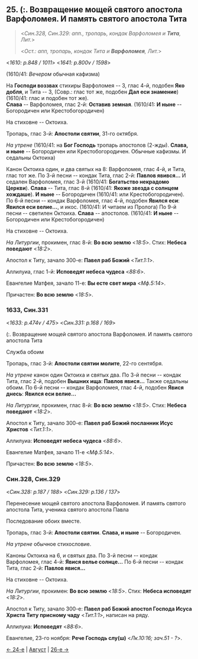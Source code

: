 ## 25. (:. Возвращение мощей святого апостола Варфоломея. И память святого апостола Тита

> <*Син.328, Син.329: апп., тропарь, кондак Варфоломея и **Тита**, Лит.*>
> 
> <*Ост.: апп, тропарь, кондак Тита и **Варфоломея**, Лит.*>

<*1610: p.848 / 1011*>
<*1641: p.800v / 1598*>

(1610/41: *Вечером* обычная кафизма)

На **Господи воззвах** стихиры Варфоломея -- 3, глас 4-й, подобен **Яко добля**, 
и Тита -- 3, (Совр.: глас тот же, подобен **Дал еси знамение**) (1610/41: глас и подобен тот же).  
**Слава** -- Варфоломея, глас 2-й: **Оставив земная**.
(1610/41: **И ныне** -- Богородичен или Крестобогородичен)

На стиховне -- Октоиха.

Тропарь, глас 3-й: **Апостоли святии**, 31-го октября.

*На утрене* (1610/41: на **Бог Господь** тропарь апостолов (2-жды).
**Слава, и ныне** -- Богородичен или Крестобогородичен.
Обычные кафизмы. И седальны Октоиха)

Канон Октоиха один, и два святых на 8: Варфоломея, глас 4-й, и Тита, глас тот же.
По 3-й песни -- кондак Тита, глас 2-й: **Павлов явився...** 
И седален Варфоломея, глас 3-й (1610/41: **Богатьство некрадомо Церкви**). 
**Слава** -- Тита, глас 8-й (1610/41: **Якоже звезда с солнцем хождаше**). 
**И ныне** -- Богородичен (1610/41: или Крестобогородичен). 
По 6-й песни -- кондак Варфоломея, глас 4-й, подобен **Явился еси**: **Явился еси велие...**, и икос.
(1610/41: И читаем из Пролога)
По 9-й песни -- светилен Октоиха. **Слава** -- апостолов. 
(1610/41: **И ныне** -- Богородичен или Крестобогородичен)

На стиховне -- Октоиха. 

*На Литургии*, прокимен, глас 8-й: **Во всю землю** <*18:5*>. 
Стих: **Небеса поведают** <*18:2*>. 

Апостол к Титу, зачало 300-е: **Павел раб Божий** <*Тит.1:1*>. 

Аллилуиа, глас 1-й: **Исповедят небеса чудеса** <*88:6*>. 

Евангелие Матфея, зачало 11-е: **Вы есте свет мира** <*Мф.5:14*>. 

Причастен: **Во всю землю** <*18:5*>.

### 1633, Син.331

<*1633: p.474v / 475*>
<*Син.331: p.168 / 169*>

(:. Возвращение мощей святого апостола Варфоломея. И память святого апостола Тита

Служба обоим

Тропарь, глас 3-й: **Апостоли святии молите**, 22-го сентября. 

*На утрене* канон один Октоиха и святых два. 
По 3-й песни -- кондак Тита, глас 2-й, подобен **Вышних ища**: **Павлов явися...**
Также седальны обоим. 
По 6-й песни -- кондак Варфоломея, глас 4-й, подобен **Явися днесь**: **Явился еси велие...** 

*На Литургии*, прокимен, глас 8-й: **Во всю землю** <*18:5*>.
Стих: **Небеса поведают** <*18:2*>.

Апостол к Титу, зачало 300-е: **Павел раб Божий посланник Исус Христов** <*Тит.1:1*>.

Аллилуиа: **Исповедят небеса чудеса** <*88:6*>.

Евангелие Матфея, зачало 11-е <*Мф.5:14*>.

Причастен: **Во всю землю** <*18:5*>.

### Син.328, Син.329

<*Син.328: p.187 / 188*>
<*Син.329: p.136 / 137*>

Перенесение мощей святого апостола Варфоломея. И память святого апостола Тита, ученика святого апостола Павла

Последование обоих вместе. 

Тропарь, глас 3-й: **Апостоли святии**. **Слава, и ныне** -- Богородичен. 

*На утрене* обычное стихословие. 

Каноны Октоиха на 6, и святых два. 
По 3-й песни -- кондак Варфоломея, глас 4-й: **Явися велье солнце...**
По 6-й песни -- кондак Тита, глас 2-й: **Павлов явися...**

На стиховне -- Октоиха. 

*На Литургии*, прокимен: **Во всю землю** <*18:5*>.
Стих: **Небеса исповедят** <*18:2*>.

Апостол к Титу, зачало 300-е: **Павел раб Божий апостол Господа Исуса Христа Титу присному чаду** <*Тит.1:1*>, 
написан на ряду.

Аллилуиа: **Исповедят** <*88:6*>.

Евангелие, 23-го ноября: **Рече Господь слу(ш)** <*Лк.10:16; зач.51 - ?*>.

[← 24-е](08_24_SAB.ru.md) | [Август](README.md#25-й) | [26-е →](08_26_SAB.ru.md)
